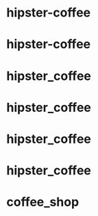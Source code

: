 # hipster-coffee
# hipster-coffee
# hipster_coffee
# hipster_coffee
# hipster_coffee
# hipster_coffee
# coffee_shop
